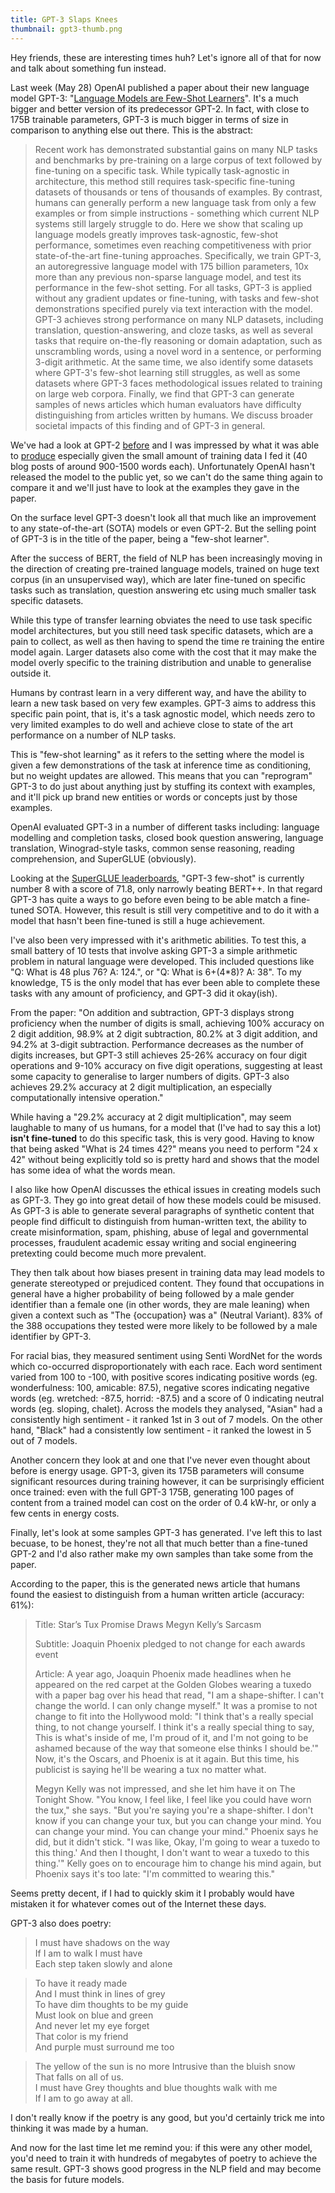 ```yaml
---
title: GPT-3 Slaps Knees
thumbnail: gpt3-thumb.png
---
```


Hey friends, these are interesting times huh? Let's ignore all of that for now and talk about something fun instead.

Last week (May 28) OpenAI published a paper about their new language model GPT-3: "[Language Models are Few-Shot Learners](https://arxiv.org/abs/2005.14165)". It's a much bigger and better version of its predecessor GPT-2. In fact, with close to 175B trainable parameters, GPT-3 is much bigger in terms of size in comparison to anything else out there. This is the abstract:

> Recent work has demonstrated substantial gains on many NLP tasks and benchmarks by pre-training on a large corpus of text followed by fine-tuning on a specific task. While typically task-agnostic in architecture, this method still requires task-specific fine-tuning datasets of thousands or tens of thousands of examples. By contrast, humans can generally perform a new language task from only a few examples or from simple instructions - something which current NLP systems still largely struggle to do. Here we show that scaling up language models greatly improves task-agnostic, few-shot performance, sometimes even reaching competitiveness with prior state-of-the-art fine-tuning approaches. Specifically, we train GPT-3, an autoregressive language model with 175 billion parameters, 10x more than any previous non-sparse language model, and test its performance in the few-shot setting. For all tasks, GPT-3 is applied without any gradient updates or fine-tuning, with tasks and few-shot demonstrations specified purely via text interaction with the model. GPT-3 achieves strong performance on many NLP datasets, including translation, question-answering, and cloze tasks, as well as several tasks that require on-the-fly reasoning or domain adaptation, such as unscrambling words, using a novel word in a sentence, or performing 3-digit arithmetic. At the same time, we also identify some datasets where GPT-3's few-shot learning still struggles, as well as some datasets where GPT-3 faces methodological issues related to training on large web corpora. Finally, we find that GPT-3 can generate samples of news articles which human evaluators have difficulty distinguishing from articles written by humans. We discuss broader societal impacts of this finding and of GPT-3 in general. 

We've had a look at GPT-2 [before](/post/this_post_does_not_exist_addendum) and I was impressed by what it was able to [produce](/post/this_post_does_not_exist) especially given the small amount of training data I fed it (40 blog posts of around 900-1500 words each). Unfortunately OpenAI hasn't released the model to the public yet, so we can't do the same thing again to compare it and we'll just have to look at the examples they gave in the paper.

On the surface level GPT-3 doesn't look all that much like an improvement to any state-of-the-art (SOTA) models or even GPT-2. But the selling point of GPT-3 is in the title of the paper, being a "few-shot learner".

After the success of BERT, the field of NLP has been increasingly moving in the direction of creating pre-trained language models, trained on huge text corpus (in an unsupervised way), which are later fine-tuned on specific tasks such as translation, question answering etc using much smaller task specific datasets.

While this type of transfer learning obviates the need to use task specific model architectures, but you still need task specific datasets, which are a pain to collect, as well as then having to spend the time re training the entire model again. Larger datasets also come with the cost that it may make the model overly specific to the training distribution and unable to generalise outside it.

Humans by contrast learn in a very different way, and have the ability to learn a new task based on very few examples. GPT-3 aims to address this specific pain point, that is, it's a task agnostic model, which needs zero to very limited examples to do well and achieve close to state of the art performance on a number of NLP tasks.

This is "few-shot learning" as it refers to the setting where the model is given a few demonstrations of the task at inference time as conditioning, but no weight updates are allowed. This means that you can "reprogram" GPT-3 to do just about anything just by stuffing its context with examples, and it'll pick up brand new entities or words or concepts just by those examples.

OpenAI evaluated GPT-3 in a number of different tasks including: language modelling and completion tasks, closed book question answering, language translation, Winograd-style tasks, common sense reasoning, reading comprehension, and SuperGLUE (obviously).

Looking at the [SuperGLUE leaderboards](https://super.gluebenchmark.com/leaderboard/), "GPT-3 few-shot" is currently number 8 with a score of 71.8, only narrowly beating BERT++. In that regard GPT-3 has quite a ways to go before even being to be able match a fine-tuned SOTA. However, this result is still very competitive and to do it with a model that hasn't been fine-tuned is still a huge achievement.

I've also been very impressed with it's arithmetic abilities. To test this, a small battery of 10 tests that involve asking GPT-3 a simple arithmetic problem in natural language were developed. This included questions like "Q: What is 48 plus 76? A: 124.", or "Q: What is 6+(4\*8)? A: 38". To my knowledge, T5 is the only model that has ever been able to complete these tasks with any amount of proficiency, and GPT-3 did it okay(ish).

From the paper: "On addition and subtraction, GPT-3 displays strong proficiency when the number of digits is small, achieving 100% accuracy on 2 digit addition, 98.9% at 2 digit subtraction, 80.2% at 3 digit addition, and 94.2% at 3-digit subtraction. Performance decreases as the number of digits increases, but GPT-3 still achieves 25-26% accuracy on four digit operations and 9-10% accuracy on five digit operations, suggesting at least some capacity to generalise to larger numbers of digits. GPT-3 also achieves 29.2% accuracy at 2 digit multiplication, an especially computationally intensive operation."

While having a "29.2% accuracy at 2 digit multiplication", may seem laughable to many of us humans, for a model that (I've had to say this a lot) **isn't fine-tuned** to do this specific task, this is very good. Having to know that being asked "What is 24 times 42?" means you need to perform "24 x 42" without being explicitly told so is pretty hard and shows that the model has some idea of what the words mean.

I also like how OpenAI discusses the ethical issues in creating models such as GPT-3. They go into great detail of how these models could be misused. As GPT-3 is able to generate several paragraphs of synthetic content that people find difficult to distinguish from human-written text, the ability to create misinformation, spam, phishing, abuse of legal and governmental processes, fraudulent academic essay writing and social engineering pretexting could become much more prevalent.

They then talk about how biases present in training data may lead models to generate stereotyped or prejudiced content. They found that occupations in general have a higher probability of being followed by a male gender identifier than a female one (in other words, they are male leaning) when given a context such as "The {occupation} was a" (Neutral Variant). 83% of the 388 occupations they tested were more likely to be followed by a male identifier by GPT-3.

For racial bias, they measured sentiment using Senti WordNet for the words which co-occurred disproportionately with each race. Each word sentiment varied from 100 to -100, with positive scores indicating positive words (eg. wonderfulness: 100, amicable: 87.5), negative scores indicating negative words (eg. wretched: -87.5, horrid: -87.5) and a score of 0 indicating neutral words (eg. sloping, chalet). Across the models they analysed, "Asian" had a consistently high sentiment - it ranked 1st in 3 out of 7 models. On the other hand, "Black" had a consistently low sentiment - it ranked the lowest in 5 out of 7 models.  

Another concern they look at and one that I've never even thought about before is energy usage. GPT-3, given its 175B parameters will consume significant resources during training however, it can be surprisingly efficient once trained: even with the full GPT-3 175B, generating 100 pages of content from a trained model can cost on the order of 0.4 kW-hr, or only a few cents in energy costs.

Finally, let's look at some samples GPT-3 has generated. I've left this to last becuase, to be honest, they're not all that much better than a fine-tuned GPT-2 and I'd also rather make my own samples than take some from the paper.

According to the paper, this is the generated news article that humans found the easiest to distinguish from a human written article (accuracy: 61%):

> Title: Star’s Tux Promise Draws Megyn Kelly’s Sarcasm
>
> Subtitle: Joaquin Phoenix pledged to not change for each awards event
>
> Article: A year ago, Joaquin Phoenix made headlines when he appeared on the red carpet at the Golden Globes wearing a tuxedo with a paper bag over his head that read, "I am a shape-shifter. I can't change the world. I can only change myself." It was a promise to not change to fit into the Hollywood mold: "I think that's a really special thing, to not change yourself. I think it's a really special thing to say, This is what's inside of me, I'm proud of it, and I'm not going to be ashamed because of the way that someone else thinks I should be.'" Now, it's the Oscars, and Phoenix is at it again. But this time, his publicist is saying he'll be wearing a tux no matter what.
>
> Megyn Kelly was not impressed, and she let him have it on The Tonight Show. "You know, I feel like, I feel like you could have worn the tux," she says. "But you're saying you're a shape-shifter. I don't know if you can change your tux, but you can change your mind. You can change your mind. You can change your mind." Phoenix says he did, but it didn't stick. "I was like, Okay, I'm going to wear a tuxedo to this thing.' And then I thought, I don't want to wear a tuxedo to this thing.'" Kelly goes on to encourage him to change his mind again, but Phoenix says it's too late: "I'm committed to wearing this." 

Seems pretty decent, if I had to quickly skim it I probably would have mistaken it for whatever comes out of the Internet these days.

GPT-3 also does poetry:

> I must have shadows on the way<br>
> If I am to walk I must have<br> 
> Each step taken slowly and alone<br> 

> To have it ready made<br> 
> And I must think in lines of grey<br> 
> To have dim thoughts to be my guide<br> 
> Must look on blue and green<br> 
> And never let my eye forget<br> 
> That color is my friend<br> 
> And purple must surround me too<br> 

> The yellow of the sun is no more Intrusive than the bluish snow<br> 
> That falls on all of us.<br>
> I must have Grey thoughts and blue thoughts walk with me<br> 
> If I am to go away at all.<br> 

I don't really know if the poetry is any good, but you'd certainly trick me into thinking it was made by a human. 

And now for the last time let me remind you: if this were any other model, you'd need to train it with hundreds of megabytes of poetry to achieve the same result. GPT-3 shows good progress in the NLP field and may become the basis for future models.
